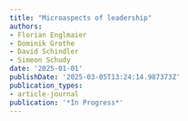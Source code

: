 ```yaml
---
title: "Microaspects of leadership"
authors:
- Florian Englmaier
- Dominik Grothe
- David Schindler
- Simeon Schudy
date: '2025-01-01'
publishDate: '2025-03-05T13:24:14.987373Z'
publication_types:
- article-journal
publication: '*In Progress*'
---
```

